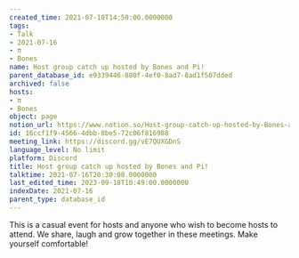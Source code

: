 ```yaml
---
created_time: 2021-07-10T14:50:00.0000000
tags:
- Talk
- 2021-07-16
- π
- Bones
name: Host group catch up hosted by Bones and Pi!
parent_database_id: e9339446-880f-4ef0-8ad7-8ad1f507dded
archived: false
hosts:
- π
- Bones
object: page
notion_url: https://www.notion.so/Host-group-catch-up-hosted-by-Bones-and-Pi-16ccf1f945664dbb8be572c06f816988
id: 16ccf1f9-4566-4dbb-8be5-72c06f816988
meeting_link: https://discord.gg/vE7QUXGDnS
language_level: No limit
platform: Discord
title: Host group catch up hosted by Bones and Pi!
talktime: 2021-07-16T20:30:00.0000000
last_edited_time: 2023-09-18T10:49:00.0000000
indexDate: 2021-07-16
parent_type: database_id
---
```


This is a casual event for hosts and anyone who wish to become hosts to attend.  We share, laugh and grow together in these meetings.  Make yourself comfortable!






